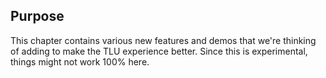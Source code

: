 ## Purpose

This chapter contains various new features and demos that we're thinking of adding to make the TLU experience better. Since this is experimental, things might not work 100% here.
